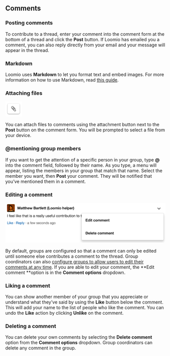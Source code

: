 ## Comments

### Posting comments

To contribute to a thread, enter your comment into the comment form at the bottom of a thread and click the **Post** button. If Loomio has emailed you a comment, you can also reply directly from your email and your message will appear in the thread.

### Markdown

Loomio uses **Markdown** to let you format text and embed images. For more information on how to use Markdown, read [this guide](https://www.loomio.org/markdown).

### Attaching files

<img class="screenshot" alt="Attachment icon" src="attachment icon.png" />

You can attach files to comments using the attachment button next to the **Post** button on the comment form. You will be prompted to select a file from your device.

### @mentioning group members

If you want to get the attention of a specific person in your group, type **@** into the comment field, followed by their name. As you type, a menu will appear, listing the members in your group that match that name. Select the member you want, then **Post** your comment. They will be notified that you’ve mentioned them in a comment.

### Editing a comment

<img class="screenshot" alt="Comment options dropdown" src="Edit comment.png" />

By default, groups are configured so that a comment can only be edited until someone else contributes a comment to the thread. Group coordinators can also [configure groups to allow users to edit their comments at any time](group_settings.html#group-permissions-%E2%80%93-what-can-members-do). If you are able to edit your comment, the **Edit comment **option is in the **Comment options** dropdown.

### Liking a comment

You can show another member of your group that you appreciate or understand what they’ve said by using the **Like** button below the comment. This will add your name to the list of people who like the comment. You can undo the **Like** action by clicking **Unlike** on the comment.

### Deleting a comment

You can delete your own comments by selecting the **Delete comment** option from the **Comment options** dropdown. Group coordinators can delete any comment in the group.
